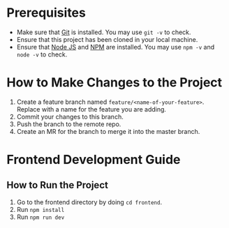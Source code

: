 # Prerequisites

- Make sure that [Git](https://git-scm.com/downloads) is installed. You may use `git -v` to check.
- Ensure that this project has been cloned in your local machine.
- Ensure that [Node JS](https://nodejs.org/en/download) and [NPM](https://docs.npmjs.com/downloading-and-installing-node-js-and-npm) are installed. You may use `npm -v` and `node -v` to check.

# How to Make Changes to the Project

1. Create a feature branch named `feature/<name-of-your-feature>`. Replace <name-of-your-feature> with a name for the feature you are adding.
2. Commit your changes to this branch.
3. Push the branch to the remote repo.
4. Create an MR for the branch to merge it into the master branch.

# Frontend Development Guide

## How to Run the Project

1. Go to the frontend directory by doing `cd frontend`.
2. Run `npm install`
3. Run `npm run dev`
